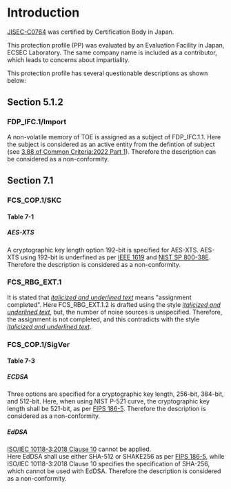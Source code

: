 # Introduction
[JISEC-C0764](https://commoncriteriaportal.org/nfs/ccpfiles/files/ppfiles/c0764_epp.pdf) was certified by Certification Body in Japan.

This protection profile (PP) was evaluated by an Evaluation Facility in Japan, ECSEC Laboratory.
The same company name is included as a contributor, which leads to concerns about impartiality.

This protection profile has several questionable descriptions as shown below:

## Section 5.1.2
### FDP_IFC.1/Import
A non-volatile memory of TOE is assigned as a subject of FDP_IFC.1.1.
Here the subject is considered as an active entity from the defintion of subject (see [3.88 of Common Criteria:2022 Part 1](https://commoncriteriaportal.org/files/ccfiles/CC2022PART1R1.pdf#page=25)).
Therefore the description can be considered as a non-conformity.

## Section 7.1
### FCS_COP.1/SKC
#### Table 7-1
##### AES-XTS
A cryptographic key length option 192-bit is specified for AES-XTS.
AES-XTS using 192-bit is underfined as per [IEEE 1619](https://ieeexplore.ieee.org/document/8637988) and [NIST SP 800-38E](https://nvlpubs.nist.gov/nistpubs/Legacy/SP/nistspecialpublication800-38e.pdf).
Therefore the description is considered as a non-conformity.

### FCS_RBG_EXT.1
It is stated that *<ins>italicized and underlined text</ins>* means "assignment completed".
Here FCS_RBG_EXT.1.2 is drafted using the style *<ins>italicized and underlined text</ins>*, but, the number of noise sources is unspecified.
Therefore, the assignment is not completed, and this contradicts with the style *<ins>italicized and underlined text</ins>*.

### FCS_COP.1/SigVer 
#### Table 7-3
##### ECDSA
Three options are specified for a cryptographic key length, 256-bit, 384-bit, and 512-bit.
Here, when using NIST P-521 curve, the cryptographic key length shall be 521-bit, as per [FIPS 186-5](https://nvlpubs.nist.gov/nistpubs/FIPS/NIST.FIPS.186-5.pdf#page=24).
Therefore the description is considered as a non-conformity.

##### EdDSA
[ISO/IEC 10118-3:2018 Clause 10](https://www.iso.org/obp/ui#iso:std:iso-iec:10118:-3:ed-4:v1:en) cannot be applied.  
Here EdDSA shall use either SHA-512 or SHAKE256 as per [FIPS 186-5](https://nvlpubs.nist.gov/nistpubs/FIPS/NIST.FIPS.186-5.pdf#page=28), while ISO/IEC 10118-3:2018 Clause 10 specifies the specification of SHA-256, which cannot be used with EdDSA.
Therefore the description is considered as a non-conformity.
